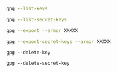 ```bash
gpg --list-keys

gpg --list-secret-keys
```

```bash
gpg --export --armor XXXXX

gpg --export-secret-keys --armor XXXXX
```

```
gpg --delete-key

gpg --delete-secret-key
```
